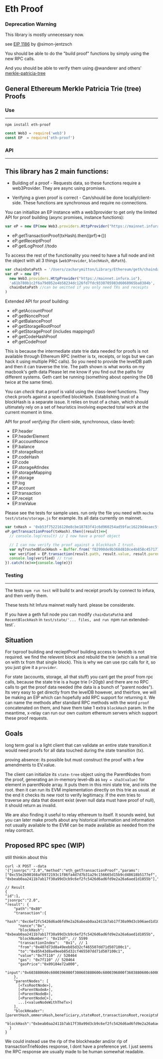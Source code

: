 # Eth Proof

### Deprecation Warning
This library is mostly unnecessary now.

see [EIP 1186](https://github.com/ethereum/EIPs/issues/1186) by @simon-jentzsch 

You should be able to do the "build proof" functions by simply using the new RPC calls.

And you should be able to verify them using @wanderer and others' [merkle-patricia-tree](https://github.com/ethereumjs/merkle-patricia-tree/blob/master/test/proof.js)

###

## General Ethereum Merkle Patricia Trie (tree) Proofs

### Use
---
```
npm install eth-proof
```
```javascript
const Web3 = require('web3')
const EP  = require('eth-proof')
```

### API
------

This library has 2 main functions:
----------------------------------

* Building of a proof - Requests data, so these functions require a web3Provider. They are async using promises.

* Verifying a given proof is correct - Can/should be done locally/client-side. These functions are synchronous and require no connections.

You can initiallize an EP instance with a web3provider to get only the limited API for proof building (async promises, instance functions):

```javascript
var eP = new EP(new Web3.providers.HttpProvider("https://mainnet.infura.io"))
```

* eP.getTransactionProof(txHash).then((prf)=>{})
* eP.getReceiptProof
* eP.getLogProof //todo

To access the rest of the functionality you need to have a full node and init the object with all 3 things (`web3Provider`, `blochHash`, `dbPath`). 

```javascript
var chainDataPath = '/Users/zacharymitton/Library/Ethereum/geth/chaindata'
var eP = new EP(
  new Web3.providers.HttpProvider("https://mainnet.infura.io"),
  'a61b780b1c2f6a79d052e4b58234dc126fd7fdc9338705983d6068965ba8384b',
  chainDataPath //can be omitted if you only need TXs and receipts
)
```

Extended API for proof building:

* eP.getAccountProof
* eP.getNonceProof
* eP.getBalanceProof
* eP.getStorageRootProof
* eP.getStorageProof (includes mappings!)
* eP.getCodeHashProof
* eP.getCodeProof

This is because the intermediate state trie data needed for proofs is not available through Ethereum RPC (neither is tx, receipts, or logs but we can hack it using multiple PRC calls). So you need to provide the levelDB path and then it can traverse the trie. The path shown is what works on my macbook's geth data Please let me know if you find out the paths for different systems. Geth cant be running (something about opening the DB twice at the same time).

You can *check* that a proof is valid using the class-level functions. They check proofs against a specified blockHash. Establishing trust of a blockHash is a separate issue. It relies on trust of a chain, which should ultimately rely on a set of heuristics involving expected total work at the current moment in time.

API for proof *verifying* (for client-side, synchronous, class-level):

* EP.header
* EP.headerElement
* EP.accountNonce
* EP.balance
* EP.storageRoot
* EP.codeHash
* EP.code
* EP.storageAtIndex
* EP.storageMapping
* EP.storage
* EP.log
* EP.account
* EP.transaction
* EP.receipt
* EP.trieValue

Please see the tests for sample uses. run only the file you need with `mocha test/state/storage.js` for example. Its all data currently on mainnet.

```javascript
var txHash = '0xb53f752216120e8cbe18783f41c6d960254ad59fac16229d4eaec5f7591319de'
eP.getTransactionProof(txHash).then((result)=>{
  // console.log(result) // I now have a proof object

  // I can now verify the proof against a blockhash I trust.
  var myTrustedBlockHash = Buffer.from('f82990de9b368d810ce4b858c45717737245aa965771565f8a41df4c75acc171','hex')
  var verified = EP.transaction(result.path, result.value, result.parentNodes, result.header, myTrustedBlockHash)
  console.log(verified) // true
}).catch((e)=>{console.log(e)})
```

### Testing
----------
The tests `npm run test` will build tx and receipt proofs by connect to infura, and then verify them.

These tests hit Infura mainnet really hard. please be considerate.

If you have a geth full node you can modify `chainDataPath`a and `RecentBlockHash` in `test/state/'... files, and run `npm run extended-test`.



Situation
---------
For txproof building and recieptProof building access to leveldb is not required. we find the relevent block and rebuild the trie (which is a small trie on with tx from that single block). This is why we can use rpc calls for it, so you just give it a `provider`.

For state (accounts, storage, all that stuff) you cant get the proof from rpc calls, because the state trie is a huge trie (>20gb) and there are no RPC calls to get the proof data needed (the data is a bunch of "parent nodes"). Its very easy to get directly from the levelDB however, and theirfore, we will be making an EIP which can hopefully add RPC support for returning it. We can name the methods after standard RPC methods with the word `proof` concatenated on them, and have them take 1 extra `blockHash` param. In the meantime, x-relay can run our own custom ethereum servers which support these proof requests.


Goals
-----

long term goal is a light client that can validate an entire state transition.it would need proofs for all data touched during the state transition (tx).

proving absence:
its possible but must construct the proof with a few amendments to EV.value.

The client can initialize its `state-tree` object using the ParentNodes from the proof, generating an in-memory level-db as `key = sha3(value)` for element in parentNode array. It puts them in this mini state trie, and inits the root. then it can run its EVM implementation directly on this trie as usual. at the end it checks its new root to verify legitimacy. If the evm tries to traverse any data that doesnt exist (even null data must have proof of null), it should return as invalid.

We are also finding it useful to relay ethereum to itself. It sounds weird, but you can later make proofs about any historical information and information not usually available to the EVM can be made available as needed from the relay contract.

Proposed RPC spec (WIP)
-----------------
still thinkin about this

```
curl -X POST --data '{"jsonrpc":"2.0","method":"eth_getTransactionProof","params":["0xc55e2b90168af6972193c1f86fa4d7d7b31a29c156665d15b9cd48618b5177ef", "0xbeab0aa2411b7ab17f30a99d3cb9c6ef2fc5426d6ad6fd9e2a26a6aed1d1055b"],"id":1}'

// Result
{
"id":1,
"jsonrpc":"2.0",
"result": {
    "path":"0x80"
    "transaction":{
      "hash":"0xc6ef2fc5426d6ad6fd9e2a26abeab0aa2411b7ab17f30a99d3cb96aed1d1055b",
      "nonce":"0x",
      "blockHash": "0xbeab0aa2411b7ab17f30a99d3cb9c6ef2fc5426d6ad6fd9e2a26a6aed1d1055b",
      "blockNumber": "0x15df", // 5599
      "transactionIndex":  "0x1", // 1
      "from":"0x407d73d8a49eeb85d32cf465507dd71d507100c1",
      "to":"0x85h43d8a49eeb85d32cf465507dd71d507100c1",
      "value":"0x7f110" // 520464
      "gas": "0x7f110" // 520464
      "gasPrice":"0x09184e72a000",
      "input":"0x603880600c6000396000f300603880600c6000396000f3603880600c6000396000f360",
    },
    "parentNodes": [
      [<TxsRootNode>],
      [<ParentNodeA>],
      [<ParentNodeB>],
      [<ParentNodeC>],
      ...[<valueNodeWithTheTx>]
    ],
    "blockHeader": [parentHash,ommersHash,beneficiary,stateRoot,transactionsRoot,receiptsRoot,logsBloom,,difficulty,number,gasLimit,gasUsed,timestamp,extraData,mixHash,nonce],
    "blockHash":"0xbeab0aa2411b7ab17f30a99d3cb9c6ef2fc5426d6ad6fd9e2a26a6aed1d1055b"
  }
}
```

We could instead use the rlp of the blockheader and/or rlp of transactionTrieNodes response, I dont have a preference yet. I just seems the RPC response are usually made to be human somewhat readable.
